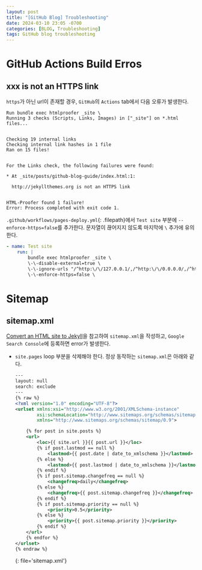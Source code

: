```yaml
---
layout: post
title: "[GitHub Blog] Troubleshooting"
date: 2024-03-10 23:05 -0700
categories: [BLOG, Troubleshooting]
tags: GitHub blog troubleshooting
---
```

# GitHub Actions Build Erros
## xxx is not an HTTPS link
`https`가 아닌 url이 존재할 경우, `GitHub`의 `Actions` tab에서 다음 오류가 발생한다. 
```text
Run bundle exec htmlproofer _site \
Running 3 checks (Scripts, Links, Images) in ["_site"] on *.html files...


Checking 19 internal links
Checking internal link hashes in 1 file
Ran on 15 files!


For the Links check, the following failures were found:

* At _site/posts/github-blog-guide/index.html:1:

  http://jekyllthemes.org is not an HTTPS link


HTML-Proofer found 1 failure!
Error: Process completed with exit code 1.
```

`.github/workflows/pages-deploy.yml`{: .filepath}에서 `Test site` 부분에 `--enforce-https=false`를 추가한다. 문자열이 끊어지지 않도록 마지막에 `\` 추가에 유의한다.
```yml
- name: Test site
    run: |
        bundle exec htmlproofer _site \
        \-\-disable-external=true \
        \-\-ignore-urls "/^http:\/\/127.0.0.1/,/^http:\/\/0.0.0.0/,/^http:\/\/localhost/" \
        \-\-enforce-https=false \
```

# Sitemap
## sitemap.xml
[Convert an HTML site to Jekyll][convertsitetojekyll]을 참고하여 `sitemap.xml`을 작성하고, `Google Search Console`에 등록하면 error가 발생한다.
- `site.pages` loop 부분을 삭제해야 한다. 정상 동작하는 `sitemap.xml`은 아래와 같다.
    ```xml
    ---
    layout: null
    search: exclude
    ---
    {% raw %}
    <?xml version="1.0" encoding="UTF-8"?>
    <urlset xmlns:xsi="http://www.w3.org/2001/XMLSchema-instance" 
            xsi:schemaLocation="http://www.sitemaps.org/schemas/sitemap/0.9 http://www.sitemaps.org/schemas/sitemap/0.9/sitemap.xsd"
            xmlns="http://www.sitemaps.org/schemas/sitemap/0.9">

        {% for post in site.posts %}
        <url>
            <loc>{{ site.url }}{{ post.url }}</loc>
            {% if post.lastmod == null %}
                <lastmod>{{ post.date | date_to_xmlschema }}</lastmod>
            {% else %}
                <lastmod>{{ post.lastmod | date_to_xmlschema }}</lastmod>
            {% endif %}
            {% if post.sitemap.changefreq == null %}
                <changefreq>daily</changefreq>
            {% else %}
                <changefreq>{{ post.sitemap.changefreq }}</changefreq>
            {% endif %}
            {% if post.sitemap.priority == null %}
                <priority>0.5</priority>
            {% else %}
                <priority>{{ post.sitemap.priority }}</priority>
            {% endif %}
        </url>
        {% endfor %}
    </urlset>
    {% endraw %}
    ```
    {: file='sitemap.xml'}



[convertsitetojekyll]: https://jekyllrb.com/tutorials/convert-site-to-jekyll/#11-add-a-sitemap